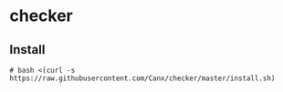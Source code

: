 # checker

## Install



```
# bash <(curl -s https://raw.githubusercontent.com/Canx/checker/master/install.sh)
```
